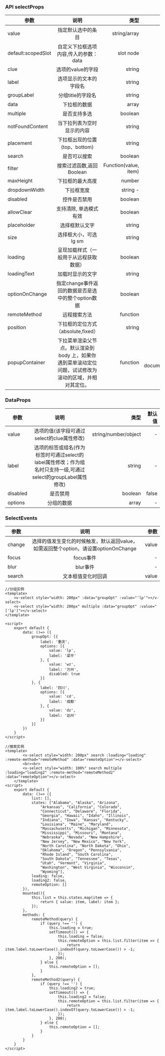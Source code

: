 ### API selectProps

| 参数               |                             说明                             |                  类型 |              默认值 |
| ------------------ | :----------------------------------------------------------: | --------------------: | ------------------: |
| value              |                      指定默认选中的条目                      |          string/array |                   - |
| default:scopedSlot |            自定义下拉框选项内容,传入的参数：data             |             slot node |                   - |
| clue               |                      选项的value的字段                       |                string |               value |
| label              |                    选项显示的文本的字段名                    |                string |               label |
| groupLabel         |                      分组title的字段名                       |                string |               label |
| data               |                         下拉框的数据                         |                 array |                  [] |
| multiple           |                         是否支持多选                         |               boolean |               false |
| notFoundContent    |                  当下拉列表为空时显示的内容                  |                string |            没有找到 |
| placement          |                下拉框出现的位置(top、bottom)                 |                string |              bottom |
| search             |                         是否可以搜索                         |               boolean |               false |
| filter             |                   搜索过滤函数,返回Boolean                   | Function(value, item) |                   - |
| maxHeight          |                       下拉框的最大高度                       |                number |                 300 |
| dropdownWidth      |                          下拉框宽度                          |           string	- |                     |
| disabled           |                         控件是否禁用                         |               boolean |               false |
| allowClear         |                    支持清除, 单选模式有效                    |               boolean |                true |
| placeholder        |                        选择框默认文字                        |                string |              请选择 |
| size               |                    选择框大小，可选 lg sm                    |                string |                   - |
| loading            |            呈现加载样式（一般用于从远程获取数据）            |               boolean |               false |
| loadingText        |                       加载时显示的文字                       |                string |           加载中... |
| optionOnChange     |      指定change事件返回的数据是否是选中的整个option数据      |               boolean |               false |
| remoteMethod       |                         远程搜索方法                         |              function |                   - |
| position           |              下拉框的定位方式（absolute,fixed）              |                string |            absolute |
| popupContainer     | 下拉菜单渲染父节点。默认渲染到 body 上，如果你遇到菜单滚动定位问题，试试修改为滚动的区域，并相对其定位。 |              function | () => document.body |

###  DataProps

| 参数     |                             说明                             |                 类型 | 默认值 |
| -------- | :----------------------------------------------------------: | -------------------: | -----: |
| value    |          选项的值(该字段可通过select的clue属性修改)          | string/number/object |      - |
| label    | 选项的标签或组名(作为标签时可通过select的label属性修改；作为组名时只支持一级,可通过select的groupLabel属性修改) |               string |      - |
| disabled |                           是否禁用                           |              boolean |  false |
| options  |                          分组的数据                          |                array |      - |

###  SelectEvents

| 参数   |                             说明                             |  参数 |
| ------ | :----------------------------------------------------------: | ----: |
| change | 选择的值发生变化的时候触发，默认返回value，如需返回整个option，请设置optionOnChange | value |
| focus  |                          focus事件                           |     - |
| blur   |                           blur事件                           |     - |
| search |                      文本框值变化时回调                      | value |

```vue
//分组实例
<template>
    <v-select style="width: 200px" :data="groupOpt" :value="'lp'"></v-select>
    <v-select style="width: 200px" multiple :data="groupOpt" :value="['lp']"></v-select>
</template>

<script>
    export default {
        data: ()=> ({
            groupOpt: [{
                label: '重庆',
                options: [{
                    value: 'lp',
                    label: '梁平'
                }, {
                    value: 'wz',
                    label: '万州',
                    disabled: true
                }]
            }, {
                label: '四川',
                options: [{
                    value: 'cd',
                    label: '成都'
                }, {
                    value: 'dz',
                    label: '达州'
                }]
            }]
        })
    }
</script>
```
```vue
//搜索实例  
<template>
        <v-select style="width: 200px" search :loading="loading" :remote-method="remoteMethod" :data="remoteOption"></v-select>
        <br><br>
        <v-select style="width: 100%" search multiple :loading="loading2" :remote-method="remoteMethod2" :data="remoteOption"></v-select>
    </template>
<script>
    export default {
        data: ()=> ({
            list: [],
            states: ["Alabama", "Alaska", "Arizona",
                "Arkansas", "California", "Colorado",
                "Connecticut", "Delaware", "Florida",
                "Georgia", "Hawaii", "Idaho", "Illinois",
                "Indiana", "Iowa", "Kansas", "Kentucky",
                "Louisiana", "Maine", "Maryland",
                "Massachusetts", "Michigan", "Minnesota",
                "Mississippi", "Missouri", "Montana",
                "Nebraska", "Nevada", "New Hampshire",
                "New Jersey", "New Mexico", "New York",
                "North Carolina", "North Dakota", "Ohio",
                "Oklahoma", "Oregon", "Pennsylvania",
                "Rhode Island", "South Carolina",
                "South Dakota", "Tennessee", "Texas",
                "Utah", "Vermont", "Virginia",
                "Washington", "West Virginia", "Wisconsin",
                "Wyoming"],
            loading: false,
            loading2: false,
            remoteOption: []
        }),
        mounted(){
            this.list = this.states.map(item => {
                return { value: item, label: item };
            });
        },
        methods: {
            remoteMethod(query) {
                if (query !== '') {
                    this.loading = true;
                    setTimeout(() => {
                        this.loading = false;
                        this.remoteOption = this.list.filter(item => {
                            return item.label.toLowerCase().indexOf(query.toLowerCase()) > -1;
                        });
                    }, 200);
                } else {
                    this.remoteOption = [];
                }
            },
            remoteMethod2(query) {
                if (query !== '') {
                    this.loading2 = true;
                    setTimeout(() => {
                        this.loading2 = false;
                        this.remoteOption = this.list.filter(item => {
                            return item.label.toLowerCase().indexOf(query.toLowerCase()) > -1;
                        });
                    }, 200);
                } else {
                    this.remoteOption = [];
                }
            }
        }
    }
</script>    
```
